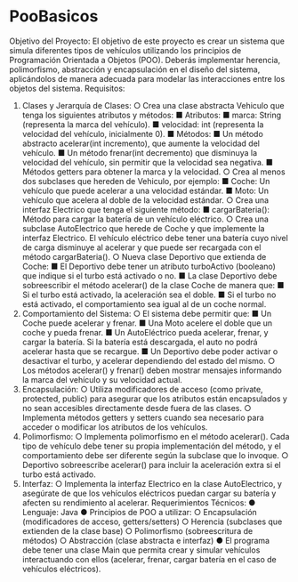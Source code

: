 # PooBasicos

Objetivo del Proyecto:
El objetivo de este proyecto es crear un sistema que simula diferentes tipos de vehículos
utilizando los principios de Programación Orientada a Objetos (POO). Deberás
implementar herencia, polimorfismo, abstracción y encapsulación en el diseño del
sistema, aplicándolos de manera adecuada para modelar las interacciones entre los objetos
del sistema.
Requisitos:
1. Clases y Jerarquía de Clases:
   ○ Crea una clase abstracta Vehiculo que tenga los siguientes atributos y
   métodos:
   ■ Atributos:
   ■ marca: String (representa la marca del vehículo).
   ■ velocidad: int (representa la velocidad del vehículo,
   inicialmente 0).
   ■ Métodos:
   ■ Un método abstracto acelerar(int incremento), que
   aumente la velocidad del vehículo.
   ■ Un método frenar(int decremento) que disminuya la
   velocidad del vehículo, sin permitir que la velocidad sea
   negativa.
   ■ Métodos getters para obtener la marca y la velocidad.
   ○ Crea al menos dos subclases que hereden de Vehiculo, por ejemplo:
   ■ Coche: Un vehículo que puede acelerar a una velocidad estándar.
   ■ Moto: Un vehículo que acelera al doble de la velocidad estándar.
   ○ Crea una interfaz Electrico que tenga el siguiente método:
   ■ cargarBateria(): Método para cargar la batería de un vehículo
   eléctrico.
   ○ Crea una subclase AutoElectrico que herede de Coche y que
   implemente la interfaz Electrico. El vehículo eléctrico debe tener una
   batería cuyo nivel de carga disminuye al acelerar y que puede ser recargada
   con el método cargarBateria().
   ○ Nueva clase Deportivo que extienda de Coche:
   ■ El Deportivo debe tener un atributo turboActivo (booleano) que
   indique si el turbo está activado o no.
   ■ La clase Deportivo debe sobreescribir el método acelerar() de
   la clase Coche de manera que:
   ■ Si el turbo está activado, la aceleración sea el doble.
   ■ Si el turbo no está activado, el comportamiento sea igual al
   de un coche normal.
2. Comportamiento del Sistema:
   ○ El sistema debe permitir que:
   ■ Un Coche puede acelerar y frenar.
   ■ Una Moto acelere el doble que un coche y pueda frenar.
   ■ Un AutoEléctrico pueda acelerar, frenar, y cargar la batería. Si la
   batería está descargada, el auto no podrá acelerar hasta que se
   recargue.
   ■ Un Deportivo debe poder activar o desactivar el turbo, y acelerar
   dependiendo del estado del mismo.
   ○ Los métodos acelerar() y frenar() deben mostrar mensajes informando
   la marca del vehículo y su velocidad actual.
3. Encapsulación:
   ○ Utiliza modificadores de acceso (como private, protected, public)
   para asegurar que los atributos están encapsulados y no sean accesibles
   directamente desde fuera de las clases.
   ○ Implementa métodos getters y setters cuando sea necesario para
   acceder o modificar los atributos de los vehículos.
4. Polimorfismo:
   ○ Implementa polimorfismo en el método acelerar(). Cada tipo de vehículo
   debe tener su propia implementación del método, y el comportamiento debe
   ser diferente según la subclase que lo invoque.
   ○ Deportivo sobreescribe acelerar() para incluir la aceleración extra si el
   turbo está activado.
5. Interfaz:
   ○ Implementa la interfaz Electrico en la clase AutoElectrico, y asegúrate
   de que los vehículos eléctricos puedan cargar su batería y afecten su
   rendimiento al acelerar.
   Requerimientos Técnicos:
   ● Lenguaje: Java
   ● Principios de POO a utilizar:
   ○ Encapsulación (modificadores de acceso, getters/setters)
   ○ Herencia (subclases que extienden de la clase base)
   ○ Polimorfismo (sobreescritura de métodos)
   ○ Abstracción (clase abstracta e interfaz)
   ● El programa debe tener una clase Main que permita crear y simular vehículos
   interactuando con ellos (acelerar, frenar, cargar batería en el caso de vehículos
   eléctricos). 